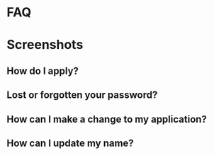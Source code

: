 # FAQ



# Screenshots



## How do I apply?



## Lost or forgotten your password?



## How can I make a change to my application?



## How can I update my name?


